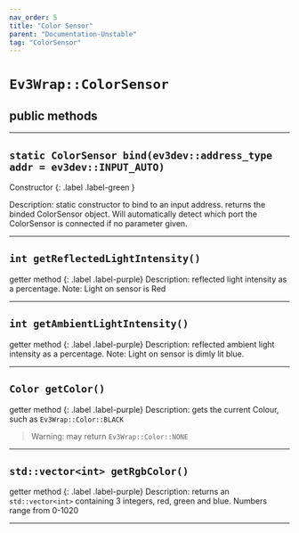 ```yaml
---
nav_order: 5
title: "Color Sensor"
parent: "Documentation-Unstable"
tag: "ColorSensor"
---
```


# `Ev3Wrap::ColorSensor`

## public methods
---

## `static ColorSensor bind(ev3dev::address_type addr = ev3dev::INPUT_AUTO)`
Constructor 
{: .label .label-green }

Description: static constructor to bind to an input address.
returns the binded ColorSensor object. Will automatically detect which port the ColorSensor is connected if no parameter given.

---

## `int getReflectedLightIntensity()`
getter method
{: .label .label-purple}
Description: reflected light intensity as a percentage. Note: Light on sensor is Red

---

## `int getAmbientLightIntensity()`
getter method
{: .label .label-purple}
Description: reflected ambient light intensity as a percentage. Note: Light on sensor is dimly lit blue.

---

## `Color getColor()`
getter method
{: .label .label-purple}
Description: gets the current Colour, such as `Ev3Wrap::Color::BLACK`
>   Warning: may return `Ev3Wrap::Color::NONE`

---

## `std::vector<int> getRgbColor()`
getter method
{: .label .label-purple}
Description: returns an `std::vector<int>` containing 3 integers, red, green and blue. Numbers range from 0-1020

---